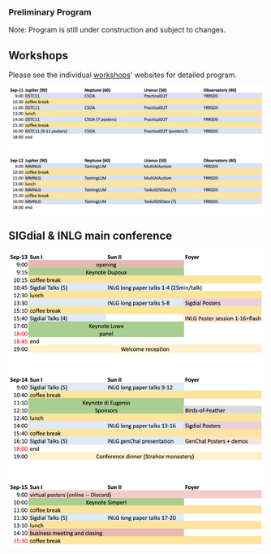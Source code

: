 

### Preliminary Program

Note: Program is still under construction and subject to changes.


## Workshops

Please see the individual [workshops](workshops.html)' websites for detailed program.

![Program at Glance workshops](/static/images/program_workshops.png)

## SIGdial & INLG main conference

![Program at Glance main conference](/static/images/program_main.png)


